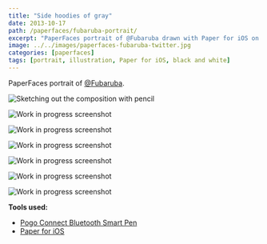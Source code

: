 ```yaml
---
title: "Side hoodies of gray"
date: 2013-10-17
path: /paperfaces/fubaruba-portrait/
excerpt: "PaperFaces portrait of @Fubaruba drawn with Paper for iOS on an iPad."
image: ../../images/paperfaces-fubaruba-twitter.jpg
categories: [paperfaces]
tags: [portrait, illustration, Paper for iOS, black and white]
---
```


PaperFaces portrait of [@Fubaruba](https://twitter.com/Fubaruba).

![Sketching out the composition with pencil](../../images/paperfaces-fubaruba-process-1-lg.jpg)

![Work in progress screenshot](../../images/paperfaces-fubaruba-process-2-lg.jpg)

![Work in progress screenshot](../../images/paperfaces-fubaruba-process-3-lg.jpg)

![Work in progress screenshot](../../images/paperfaces-fubaruba-process-4-lg.jpg)

![Work in progress screenshot](../../images/paperfaces-fubaruba-process-5-lg.jpg)

![Work in progress screenshot](../../images/paperfaces-fubaruba-process-6-lg.jpg)

![Work in progress screenshot](../../images/paperfaces-fubaruba-process-7-lg.jpg)

**Tools used:**

- [Pogo Connect Bluetooth Smart Pen](https://www.amazon.com/gp/product/B009K448L4/ref=as_li_ss_tl?ie=UTF8&camp=1789&creative=390957&creativeASIN=B009K448L4&linkCode=as2&tag=mademist-20)
- [Paper for iOS](https://paper.bywetransfer.com/)
